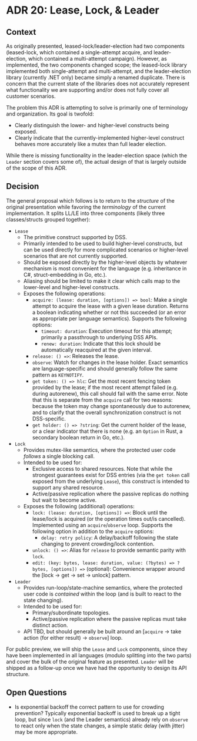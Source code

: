 # ADR 20: Lease, Lock, & Leader

## Context

As originally presented, leased-lock/leader-election had two components
(leased-lock, which contained a single-attempt acquire, and leader-election,
which contained a multi-attempt campaign). However, as implemented, the two
components changed scope; the leased-lock library implemented both
single-attempt and multi-attempt, and the leader-election library (currently
.NET only) became simply a renamed duplicate. There is concern that the current
state of the libraries does not accurately represent what functionality we are
supporting and/or does not fully cover all customer scenarios.

The problem this ADR is attempting to solve is primarily one of terminology and
organization. Its goal is twofold:

-   Clearly distinguish the lower- and higher-level constructs being exposed.
-   Clearly indicate that the currently-implemented higher-level construct
    behaves more accurately like a mutex than full leader election.

While there is missing functionality in the leader-election space (which the
`Leader` section covers some of), the actual design of that is largely outside
of the scope of this ADR.

## Decision

The general proposal which follows is to return to the _structure_ of the
original presentation while favoring the _terminology_ of the current
implementation. It splits LL/LE into three components (likely three
classes/structs grouped together):

-   `Lease`
    -   The primitive construct supported by DSS.
    -   Primarily intended to be used to build higher-level constructs, but can
        be used directly for more complicated scenarios or higher-level
        scenarios that are not currently supported.
    -   Should be exposed directly by the higher-level objects by whatever
        mechanism is most convenient for the language (e.g. inheritance in C#,
        struct-embedding in Go, etc.).
    -   Aliasing should be limited to make it clear which calls map to the
        lower-level and higher-level constructs.
    -   Exposes the following operations:
        -   `acquire: (lease: duration, [options]) => bool`: Make a single
            attempt to acquire the lease with a given lease duration. Returns a
            boolean indicating whether or not this succeeded (or an error as
            appropriate per language semantics). Supports the following options:
            -   `timeout: duration`: Execution timeout for this attempt;
                primarily a passthrough to underlying DSS APIs.
            -   `renew: duration`: Indicate that this lock should be
                automatically reacquired at the given interval.
        -   `release: () =>`: Releases the lease.
        -   `observe`: Watch for changes in the lease holder. Exact semantics
            are language-specific and should generally follow the same pattern
            as `KEYNOTIFY`.
        -   `get token: () => hlc`: Get the most recent fencing token provided
            by the lease; if the most recent attempt failed (e.g. during
            autorenew), this call should fail with the same error. Note that
            this is separate from the `acquire` call for two reasons: because
            the token may change spontaneously due to autorenew, and to clarify
            that the overall synchronization construct is not DSS-specific.
        -   `get holder: () => ?string`: Get the current holder of the lease, or
            a clear indicator that there is none (e.g. an `Option` in Rust, a
            secondary boolean return in Go, etc.).
-   `Lock`
    -   Provides mutex-like semantics, where the protected user code _follows_ a
        single blocking call.
    -   Intended to be used for:
        -   Exclusive access to shared resources. Note that while the strongest
            guarantees exist for DSS entries (via the `get token` call exposed
            from the underlying `Lease`), this construct is intended to support
            any shared resource.
        -   Active/passive replication where the passive replicas do nothing but
            wait to become active.
    -   Exposes the following (additional) operations:
        -   `lock: (lease: duration, [options]) =>`: Block until the lease/lock
            is acquired (or the operation times out/is cancelled). Implemented
            using an `acquire`/`observe` loop. Supports the following option in
            addition to the `acquire` options:
            -   `delay: retry policy`: A delay/backoff following the state
                changing to prevent crowding/lock contention.
        -   `unlock: () =>`: Alias for `release` to provide semantic parity with
            `lock`.
        -   `edit: (key: bytes, lease: duration, value: (?bytes) => ?bytes, [options]) =>`
            (optional): Convenience wrapper around the [lock -> get -> set ->
            unlock] pattern.
-   `Leader`
    -   Provides run-loop/state-machine semantics, where the protected user code
        is _contained_ within the loop (and is built to react to the state
        changing).
    -   Intended to be used for:
        -   Primary/subordinate topologies.
        -   Active/passive replication where the passive replicas must take
            distinct action.
    -   API TBD, but should generally be built around an [`acquire` -> take
        action (for either result) -> `observe`] loop.

For public preview, we will ship the `Lease` and `Lock` components, since they
have been implemented in all languages (modulo splitting into the two parts) and
cover the bulk of the original feature as presented. `Leader` will be shipped as
a follow-up once we have had the opportunity to design its API structure.

## Open Questions

-   Is exponential backoff the correct pattern to use for crowding prevention?
    Typically exponential backoff is used to break up a tight loop, but since
    `lock` (and the Leader semantics) already rely on `observe` to react only
    when the state changes, a simple static delay (with jitter) may be more
    appropriate.
